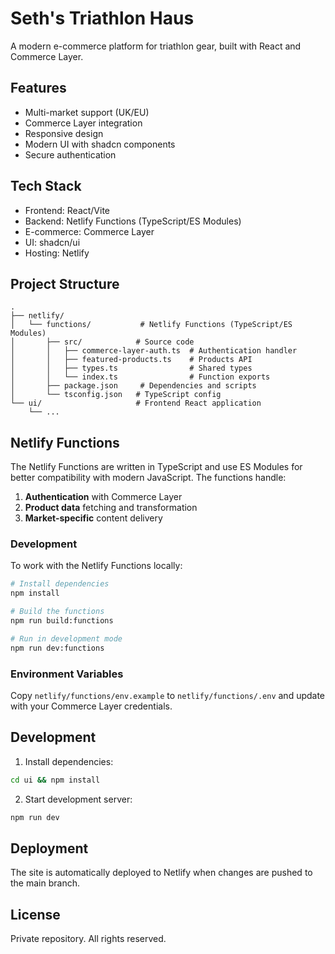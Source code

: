# Seth's Triathlon Haus

A modern e-commerce platform for triathlon gear, built with React and Commerce Layer.

## Features

- Multi-market support (UK/EU)
- Commerce Layer integration
- Responsive design
- Modern UI with shadcn components
- Secure authentication

## Tech Stack

- Frontend: React/Vite
- Backend: Netlify Functions (TypeScript/ES Modules)
- E-commerce: Commerce Layer
- UI: shadcn/ui
- Hosting: Netlify

## Project Structure

```
.
├── netlify/
│   └── functions/           # Netlify Functions (TypeScript/ES Modules)
│       ├── src/            # Source code
│       │   ├── commerce-layer-auth.ts  # Authentication handler
│       │   ├── featured-products.ts    # Products API
│       │   ├── types.ts                # Shared types
│       │   └── index.ts                # Function exports
│       ├── package.json     # Dependencies and scripts
│       └── tsconfig.json   # TypeScript config
└── ui/                     # Frontend React application
    └── ...
```

## Netlify Functions

The Netlify Functions are written in TypeScript and use ES Modules for better compatibility with modern JavaScript. The functions handle:

1. **Authentication** with Commerce Layer
2. **Product data** fetching and transformation
3. **Market-specific** content delivery

### Development

To work with the Netlify Functions locally:

```bash
# Install dependencies
npm install

# Build the functions
npm run build:functions

# Run in development mode
npm run dev:functions
```

### Environment Variables

Copy `netlify/functions/env.example` to `netlify/functions/.env` and update with your Commerce Layer credentials.

## Development

1. Install dependencies:
```bash
cd ui && npm install
```

2. Start development server:
```bash
npm run dev
```

## Deployment

The site is automatically deployed to Netlify when changes are pushed to the main branch.

## License

Private repository. All rights reserved.

